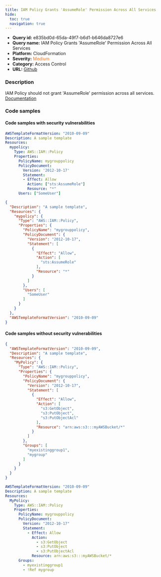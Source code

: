 ```yaml
---
title: IAM Policy Grants 'AssumeRole' Permission Across All Services
hide:
  toc: true
  navigation: true
---
```


<style>
  .highlight .hll {
    background-color: #ff171742;
  }
  .md-content {
    max-width: 1100px;
    margin: 0 auto;
  }
</style>

-   **Query id:** e835bd0d-65da-49f7-b6d1-b646da8727e6
-   **Query name:** IAM Policy Grants 'AssumeRole' Permission Across All Services
-   **Platform:** CloudFormation
-   **Severity:** <span style="color:#ff7213">Medium</span>
-   **Category:** Access Control
-   **URL:** [Github](https://github.com/Checkmarx/kics/tree/master/assets/queries/cloudFormation/aws/iam_policy_grants_assumerole_permission_across_all_services)

### Description
IAM Policy should not grant 'AssumeRole' permission across all services.<br>
[Documentation](https://docs.aws.amazon.com/AWSCloudFormation/latest/UserGuide/aws-resource-iam-policy.html)

### Code samples
#### Code samples with security vulnerabilities
```yaml title="Positive test num. 1 - yaml file" hl_lines="8"
AWSTemplateFormatVersion: "2010-09-09"
Description: A sample template
Resources:
  mypolicy:
    Type: AWS::IAM::Policy
    Properties:
      PolicyName: mygrouppolicy
      PolicyDocument:
        Version: '2012-10-17'
        Statement:
        - Effect: Allow
          Action: ["sts:AssumeRole"]
          Resource: "*"
      Users: ["SomeUser"]

```
```json title="Positive test num. 2 - json file" hl_lines="8"
{
  "Description": "A sample template",
  "Resources": {
    "mypolicy": {
      "Type": "AWS::IAM::Policy",
      "Properties": {
        "PolicyName": "mygrouppolicy",
        "PolicyDocument": {
          "Version": "2012-10-17",
          "Statement": [
            {
              "Effect": "Allow",
              "Action": [
                "sts:AssumeRole"
              ],
              "Resource": "*"
            }
          ]
        },
        "Users": [
          "SomeUser"
        ]
      }
    }
  },
  "AWSTemplateFormatVersion": "2010-09-09"
}

```


#### Code samples without security vulnerabilities
```json title="Negative test num. 1 - json file"
{
  "AWSTemplateFormatVersion": "2010-09-09",
  "Description": "A sample template",
  "Resources": {
    "MyPolicy": {
      "Type": "AWS::IAM::Policy",
      "Properties": {
        "PolicyName": "mygrouppolicy",
        "PolicyDocument": {
          "Version": "2012-10-17",
          "Statement": [
            {
              "Effect": "Allow",
              "Action": [
                "s3:GetObject",
                "s3:PutObject",
                "s3:PutObjectAcl"
              ],
              "Resource": "arn:aws:s3:::myAWSBucket/*"
            }
          ]
        },
        "Groups": [
          "myexistinggroup1",
          "mygroup"
        ]
      }
    }
  }
}

```
```yaml title="Negative test num. 2 - yaml file"
AWSTemplateFormatVersion: "2010-09-09"
Description: A sample template
Resources:
  MyPolicy:
    Type: AWS::IAM::Policy
    Properties:
      PolicyName: mygrouppolicy
      PolicyDocument:
        Version: "2012-10-17"
        Statement:
          - Effect: Allow
            Action:
              - s3:GetObject
              - s3:PutObject
              - s3:PutObjectAcl
            Resource: arn:aws:s3:::myAWSBucket/*
      Groups:
        - myexistinggroup1
        - !Ref mygroup

```
